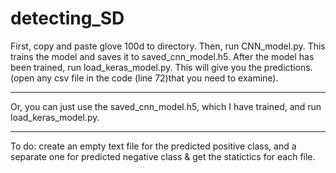 # detecting_SD


First, copy and paste glove 100d to directory. Then, run CNN_model.py. This trains the model and saves it to saved_cnn_model.h5.
After the model has been trained, run load_keras_model.py. This will give you the predictions. (open any csv file in the code (line 72)that you need to examine).

--------------------------------------------------------------------------

Or, you can just use the saved_cnn_model.h5, which I have trained, and run load_keras_model.py.

--------------------------------------------------------------------------
To do: 
create an empty text file for the predicted positive class, and a separate one for predicted negative class & get the statictics for each file.
